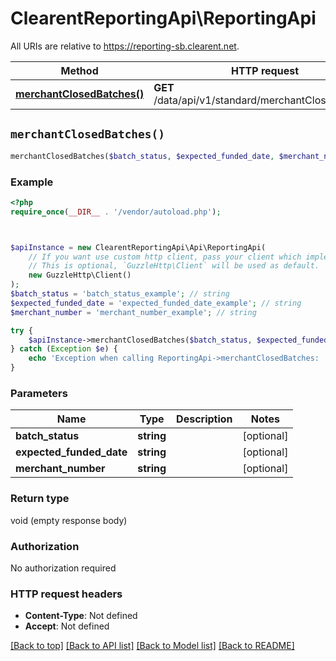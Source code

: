 # ClearentReportingApi\ReportingApi

All URIs are relative to https://reporting-sb.clearent.net.

Method | HTTP request | Description
------------- | ------------- | -------------
[**merchantClosedBatches()**](ReportingApi.md#merchantClosedBatches) | **GET** /data/api/v1/standard/merchantClosedBatches | 


## `merchantClosedBatches()`

```php
merchantClosedBatches($batch_status, $expected_funded_date, $merchant_number)
```



### Example

```php
<?php
require_once(__DIR__ . '/vendor/autoload.php');



$apiInstance = new ClearentReportingApi\Api\ReportingApi(
    // If you want use custom http client, pass your client which implements `GuzzleHttp\ClientInterface`.
    // This is optional, `GuzzleHttp\Client` will be used as default.
    new GuzzleHttp\Client()
);
$batch_status = 'batch_status_example'; // string
$expected_funded_date = 'expected_funded_date_example'; // string
$merchant_number = 'merchant_number_example'; // string

try {
    $apiInstance->merchantClosedBatches($batch_status, $expected_funded_date, $merchant_number);
} catch (Exception $e) {
    echo 'Exception when calling ReportingApi->merchantClosedBatches: ', $e->getMessage(), PHP_EOL;
}
```

### Parameters

Name | Type | Description  | Notes
------------- | ------------- | ------------- | -------------
 **batch_status** | **string**|  | [optional]
 **expected_funded_date** | **string**|  | [optional]
 **merchant_number** | **string**|  | [optional]

### Return type

void (empty response body)

### Authorization

No authorization required

### HTTP request headers

- **Content-Type**: Not defined
- **Accept**: Not defined

[[Back to top]](#) [[Back to API list]](../../README.md#endpoints)
[[Back to Model list]](../../README.md#models)
[[Back to README]](../../README.md)
